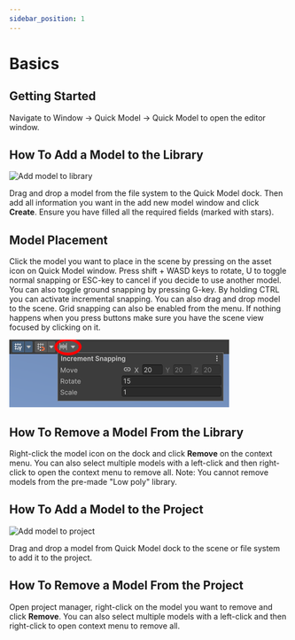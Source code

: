 ```yaml
---
sidebar_position: 1
---
```


# Basics

## Getting Started
Navigate to Window -> Quick Model -> Quick Model to open the editor window.

## How To Add a Model to the Library
![Add model to library](./img/addModelToLibrary.png)

Drag and drop a model from the file system to the Quick Model dock. Then add all information you want in the add new model window and click **Create**. Ensure you have filled all the required fields (marked with stars).

## Model Placement
Click the model you want to place in the scene by pressing on the asset icon on Quick Model window. Press shift + WASD keys to rotate, U to toggle normal snapping or ESC-key to cancel if you decide to use another model.
You can also toggle ground snapping by pressing G-key.
By holding CTRL you can activate incremental snapping. You can also drag and drop model to the scene. Grid snapping can also be enabled from the menu.
If nothing happens when you press buttons make sure you have the scene view focused by clicking on it.

![Incremental snapping](./img/incrementalSnapping.png)

## How To Remove a Model From the Library
Right-click the model icon on the dock and click **Remove** on the context menu.
You can also select multiple models with a left-click and then right-click to open the context menu to remove all.
Note: You cannot remove models from the pre-made "Low poly" library.

## How To Add a Model to the Project
![Add model to project](./img/addModelToProject.png)

Drag and drop a model from Quick Model dock to the scene or file system to add it to the project.

## How To Remove a Model From the Project
Open project manager, right-click on the model you want to remove and click **Remove**.
You can also select multiple models with a left-click and then right-click to open context menu to remove all.
